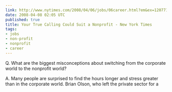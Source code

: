```yaml
---
link: http://www.nytimes.com/2008/04/06/jobs/06career.html?em&ex=1207713600&en=fd9380b8e8715fe9&ei=5087%0A
date: 2008-04-08 02:05 UTC
published: true
title: Your True Calling Could Suit a Nonprofit - New York Times
tags:
- jobs
- non-profit
- nonprofit
- career
---
```


Q. What are the biggest misconceptions about switching from the corporate world to the nonprofit world?

A. Many people are surprised to find the hours longer and stress greater than in the corporate world. Brian Olson, who left the private sector for a

